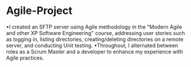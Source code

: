# Agile-Project
•I created an SFTP server using Agile methodology in the "Modern Agile and other XP Software Engineering" course, addressing user stories such as logging in, listing directories, creating/deleting directories on a remote server, and conducting Unit testing.
•Throughout, I alternated between roles as a Scrum Master and a developer to enhance my experience with Agile practices.
